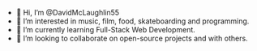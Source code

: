- 👋 Hi, I’m @DavidMcLaughlin55
- 👀 I’m interested in music, film, food, skateboarding and programming.
- 🌱 I’m currently learning Full-Stack Web Development.
- 💞️ I’m looking to collaborate on open-source projects and with others.

<!---
DavidMcLaughlin55/DavidMcLaughlin55 is a ✨ special ✨ repository because its `README.md` (this file) appears on your GitHub profile.
You can click the Preview link to take a look at your changes.
--->
